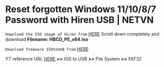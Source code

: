 # Reset forgotten Windows 11/10/8/7 Password with Hiren USB | NETVN


`Download the ISO image of Hiren from` [HERE](https://www.hirensbootcd.org/download/) Scroll down completely and download **Filename: HBCD_PE_x64.iso**


`Download freeware ISOtoUSB from` [HERE](http://www.isotousb.com/)

YT reference URL [HERE](https://www.youtube.com/watch?v=D9_8vz_lsRM) **>>** IOS to USB **>>** File System **>>** FAT32

